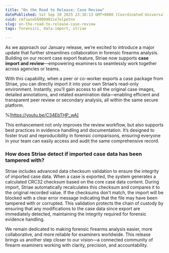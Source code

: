 ```yaml
---
title: "On the Road to Release: Case Review"
datePublished: Sat Sep 20 2025 23:38:13 GMT+0000 (Coordinated Universal Time)
cuid: cmfswsw56000402ie7elpetnx
slug: on-the-road-to-release-case-review
tags: forensics, data-import, striae

---
```


As we approach our January release, we’re excited to introduce a major update that further streamlines collaboration in forensic firearms analysis. Building on our recent case export feature, Striae now supports **case import and review**—empowering examiners to seamlessly work together across agencies or teams.

With this capability, when a peer or co-worker exports a case package from Striae, you can directly import it into your own Striae’s read-only environment. Instantly, you’ll gain access to all the original case images, detailed annotations, and related examination data—enabling efficient and transparent peer review or secondary analysis, all within the same secure platform.

%[https://youtu.be/C34EbTHP_wA] 

This enhancement not only improves the review workflow, but also supports best practices in evidence handling and documentation. It’s designed to foster trust and reproducibility in forensic comparisons, ensuring everyone in your team can easily access and audit the same comprehensive record.

### **How does Striae detect if imported case data has been tampered with?**

Striae includes advanced data checksum validation to ensure the integrity of imported case data. When a case is exported, the system generates a calculated CRC32 checksum based on the core case data content. During import, Striae automatically recalculates this checksum and compares it to the original recorded value. If the checksums don't match, the import will be blocked with a clear error message indicating that the file may have been tampered with or corrupted. This validation protects the chain of custody by ensuring that any modifications to the case data since export are immediately detected, maintaining the integrity required for forensic evidence handling.

We remain dedicated to making forensic firearms analysis easier, more collaborative, and more reliable for examiners worldwide. This release brings us another step closer to our vision—a connected community of firearm examiners working with clarity, precision, and accountability.